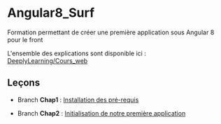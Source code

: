 # Angular8_Surf
Formation permettant de créer une première application sous Angular 8 pour le front

L'ensemble des explications sont disponible ici : 
[DeeplyLearning/Cours_web](https://deeplylearning.fr/cours-web-angular-8/ "DeeplyLearning/Cours_web")

## Leçons
- Branch **Chap1** : [Installation des pré-requis](https://deeplylearning.fr/cours-web-angular-8/chap-1-installation-des-pre-requis/ "Installation des pré-requis")  

- Branch **Chap2** : [Initialisation de notre première application](https://deeplylearning.fr/non-classe/chap-2-initialisation-de-notre-premiere-application/ "Initialisation de notre première application")
